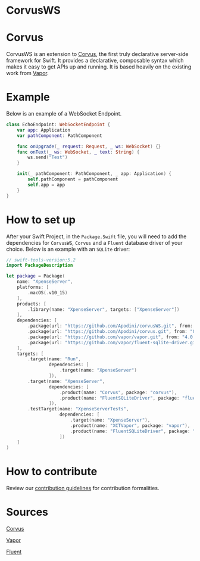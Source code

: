 # CorvusWS

# Corvus

CorvusWS is an extension to [Corvus](https://github.com/Apodini/corvus), the first truly declarative server-side framework for Swift. It provides a declarative, composable syntax which makes it easy to get APIs up and running. It is based heavily on the existing work from [Vapor](https://github.com/vapor/vapor).

# Example

Below is an example of a WebSocket Endpoint.

```Swift
class EchoEndpoint: WebSocketEndpoint {
    var app: Application
    var pathComponent: PathComponent

    func onUpgrade(_ request: Request, _ ws: WebSocket) {}
    func onText(_ ws: WebSocket, _ text: String) {
        ws.send("Test")
    }

    init(_ pathComponent: PathComponent, _ app: Application) {
        self.pathComponent = pathComponent
        self.app = app
    }
}
```

# How to set up

After your Swift Project, in the `Package.Swift` file, you will need to add the dependencies 
for `CorvusWS`, `Corvus` and a `Fluent` database driver of your choice. Below is an example with an 
`SQLite` driver:

```Swift
// swift-tools-version:5.2
import PackageDescription

let package = Package(
    name: "XpenseServer",
    platforms: [
        .macOS(.v10_15)
    ],
    products: [
        .library(name: "XpenseServer", targets: ["XpenseServer"])
    ],
    dependencies: [
        .package(url: "https://github.com/Apodini/corvusWS.git", from: "0.0.1"),
        .package(url: "https://github.com/Apodini/corvus.git", from: "0.0.14"),
        .package(url: "https://github.com/vapor/vapor.git", from: "4.0.0"),
        .package(url: "https://github.com/vapor/fluent-sqlite-driver.git", from: "4.0.0-rc")
    ],
    targets: [
        .target(name: "Run",
                dependencies: [
                    .target(name: "XpenseServer")
                ]),
        .target(name: "XpenseServer",
                dependencies: [
                    .product(name: "Corvus", package: "corvus"),
                    .product(name: "FluentSQLiteDriver", package: "fluent-sqlite-driver")
                ]),
        .testTarget(name: "XpenseServerTests",
                    dependencies: [
                        .target(name: "XpenseServer"),
                        .product(name: "XCTVapor", package: "vapor"),
                        .product(name: "FluentSQLiteDriver", package: "fluent-sqlite-driver")
                    ])
    ]
)
```

# How to contribute

Review our [contribution guidelines](https://github.com/Apodini/.github/blob/release/CONTRIBUTING.md) for contribution formalities.

# Sources

[Corvus](https://github.com/Apodini/corvus)

[Vapor](https://github.com/vapor/vapor)

[Fluent](https://github.com/vapor/fluent)
